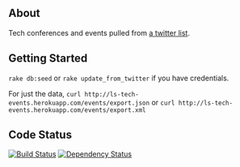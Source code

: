 ## About
Tech conferences and events pulled from [a twitter list](https://twitter.com/dianagliu/conferences/members).

## Getting Started
`rake db:seed` or `rake update_from_twitter` if you have credentials.

For just the data, `curl http://ls-tech-events.herokuapp.com/events/export.json` or `curl http://ls-tech-events.herokuapp.com/events/export.xml`

## Code Status
[![Build Status](https://travis-ci.org/dianaliu/ls-tech-events.png?branch=master)](https://travis-ci.org/dianaliu/ls-tech-events)
[![Dependency Status](https://gemnasium.com/dianaliu/ls-tech-events.png)](https://gemnasium.com/dianaliu/ls-tech-events)
